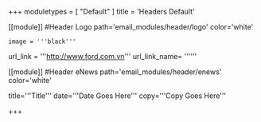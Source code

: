 +++
moduletypes = [ "Default" ]
title = 'Headers Default'

[[module]] #Header Logo
path='email_modules/header/logo'
color='white'

	image = '''black'''
   url_link = '''http://www.ford.com.vn'''
	 url_link_name= ''''''

[[module]] #Header eNews
path='email_modules/header/enews'
color='white'

  title='''Title'''
  date='''Date Goes Here'''
  copy='''Copy Goes Here'''


+++